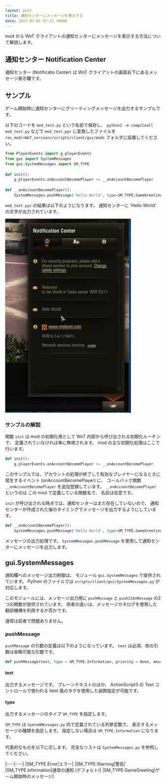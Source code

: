 ```yaml
---
layout: post
title: 通知センターにメッセージを表示する
date: 2017-07-02 07:15 +0900
---
```

mod から WoT クライアントの通知センターにメッセージを表示する方法について解説します。


## 通知センター Notification Center

通知センター (Notificatio Center) は
WoT クライアントの画面右下にあるメッセージ表示欄です。


## サンプル

ゲーム開始時に通知センターにグリーティングメッセージを出力するサンプルです。

以下のコードを `mod_test.py` という名前で保存し、
`python2 -m compileall mod_test.py` などで `mod_test.pyc` に変換したファイルを
`res_mod/<WoT_version>/scripts/client/gui/mods` フォルダに設置してください。

```python
from PlayerEvents import g_playerEvents
from gui import SystemMessages
from gui.SystemMessages import SM_TYPE

def init():
    g_playerEvents.onAccountBecomePlayer += __onAccountBecomePlayer

def __onAccountBecomePlayer():
    SystemMessages.pushMessage('Hello World', type=SM_TYPE.GameGreeting)
```

`mod_test.pyc` の結果は以下のようになります。
通知センターに 'Hello World' の文字が出力されています。

![出力例](/resources/image_20170702_01.jpg)


### サンプルの解説

関数 `init` は mod の初期化用として WoT 内部から呼び出される初期化ルーチンで、
定義されていなければ単に無視されます。
mod の主な初期化処理はここで行います。

```python
def init():
    g_playerEvents.onAccountBecomePlayer += __onAccountBecomePlayer
```

このサンプルでは、アカウントの処理が終了して有効なプレイヤーになるときに発生するイベント (onAccountBecomePlayer) に、
コールバック関数 `__onAccountBecomePlayer`
を追加登録しています。
`__onAccountBecomePlayer` というのは
この mod で定義している関数名で、
名前は任意です。

`init` が呼び出される時点では、通知センターはまだ存在していないので、
通知センターが作成された後のタイミングでメッセージを出力するようにしています。

```python
def __onAccountBecomePlayer():
    SystemMessages.pushMessage('Hello World', type=SM_TYPE.GameGreeting)
```

メッセージの出力処理です。
`SystemMessages.pushMessage` を使用して通知センターにメッセージを出力します。


## gui.SystemMessages

通知欄へのメッセージ出力制御は、
モジュール `gui.SystemMessages` で提供されています。
Python のファイルでは `scripts/client/gui/SystemMessages.py` が対応します。

このモジュールには、メッセージ出力用に
`pushMessage` と `pushI18nMessage`
の2つの関数が提供されています。
両者の違いは、メッセージカタログを使用した翻訳機構を利用するか否かです。

通常は前者で問題ありません。


### pushMessage

`pushMessage` の引数の定義は以下のようになっています。
`text` は必須、他の引数は省略可能な引数です。

```python
def pushMessage(text, type = SM_TYPE.Information, priority = None, messageData = None):
```

#### text

出力するメッセージです。
プレーンテキストのほか、
ActionScript3 の Text コントロールで使われる
html 風のタグを使用した装飾指定が可能です。

#### type

出力するメッセージのタイプ `SM_TYPE` を指定します。

`SM_TYPE` は `SyetemMessages.py` 内で定義されている列挙定数で、
表示するメッセージの種類を指定します。
指定しない場合は `SM_TYPE.Information` になります。

代表的なものを以下に示します。
完全なリストは `SyetemMessages.py` を参照してください。

|:---|:---|
|SM_TYPE.Error|エラー|
|SM_TYPE.Warning|警告|
|SM_TYPE.Information|通常の通知 (デフォルト)|
|SM_TYPE.GameGreeting|ゲーム開始時のメッセージ|




